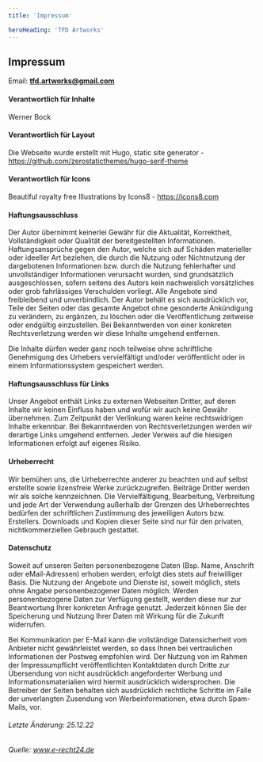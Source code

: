 ```yaml
---
title: 'Impressum'

heroHeading: 'TFD Artworks'
---
```

## **Impressum** 

Email: **tfd.artworks@gmail.com** 

#### **Verantwortlich für Inhalte**
Werner Bock

#### **Verantwortlich für Layout**
Die Webseite wurde erstellt mit Hugo, static site generator - https://github.com/zerostaticthemes/hugo-serif-theme

#### **Verantwortlich für Icons**
Beautiful royalty free Illustrations by Icons8 - https://icons8.com

#### **Haftungsausschluss**
Der Autor übernimmt keinerlei Gewähr für die Aktualität, Korrektheit, Vollständigkeit oder Qualität der bereitgestellten Informationen. Haftungsansprüche gegen den Autor, welche sich auf Schäden materieller oder ideeller Art beziehen, die durch die Nutzung oder Nichtnutzung der dargebotenen Informationen bzw. durch die Nutzung fehlerhafter und unvollständiger Informationen verursacht wurden, sind grundsätzlich ausgeschlossen, sofern seitens des Autors kein nachweislich vorsätzliches oder grob fahrlässiges Verschulden vorliegt. Alle Angebote sind freibleibend und unverbindlich. Der Autor behält es sich ausdrücklich vor, Teile der Seiten oder das gesamte Angebot ohne gesonderte Ankündigung zu verändern, zu ergänzen, zu löschen oder die Veröffentlichung zeitweise oder endgültig einzustellen. Bei Bekanntwerden von einer konkreten Rechtsverletzung werden wir diese Inhalte umgehend entfernen. 

Die Inhalte dürfen weder ganz noch teilweise ohne schriftliche Genehmigung des Urhebers vervielfältigt und/oder veröffentlicht oder in einem Informationssystem gespeichert werden.

#### **Haftungsausschluss für Links**
Unser Angebot enthält Links zu externen Webseiten Dritter, auf deren Inhalte wir keinen Einfluss haben und wofür wir auch keine Gewähr übernehmen. Zum Zeitpunkt der Verlinkung waren keine rechtswidrigen Inhalte erkennbar. Bei Bekanntwerden von Rechtsverletzungen werden wir derartige Links umgehend entfernen. Jeder Verweis auf die hiesigen Informationen erfolgt auf eigenes Risiko.

#### **Urheberrecht**
Wir bemühen uns, die Urheberrechte anderer zu beachten und auf selbst erstellte sowie lizensfreie Werke zurückzugreifen. Beiträge Dritter werden wir als solche kennzeichnen. Die Vervielfältigung, Bearbeitung, Verbreitung und jede Art der Verwendung außerhalb der Grenzen des Urheberrechtes bedürfen der schriftlichen Zustimmung des jeweiligen Autors bzw. Erstellers. Downloads und Kopien dieser Seite sind nur für den privaten, nichtkommerziellen Gebrauch gestattet.

#### **Datenschutz**
Soweit auf unseren Seiten personenbezogene Daten (Bsp. Name, Anschrift oder eMail-Adressen) erhoben werden, erfolgt dies stets auf freiwilliger Basis. Die Nutzung der Angebote und Dienste ist, soweit möglich, stets ohne Angabe personenbezogener Daten möglich. Werden personenbezogene Daten zur Verfügung gestellt, werden diese nur zur Beantwortung Ihrer konkreten Anfrage genutzt. Jederzeit können Sie der Speicherung und Nutzung Ihrer Daten mit Wirkung für die Zukunft widerrufen.

Bei Kommunikation per E-Mail kann die vollständige Datensicherheit vom Anbieter nicht gewährleistet werden, so dass Ihnen bei vertraulichen Informationen der Postweg empfohlen wird. Der Nutzung von im Rahmen der Impressumpflicht veröffentlichten Kontaktdaten durch Dritte zur Übersendung von nicht ausdrücklich angeforderter Werbung und Informationsmaterialien wird hiermit ausdrücklich widersprochen. Die Betreiber der Seiten behalten sich ausdrücklich rechtliche Schritte im Falle der unverlangten Zusendung von Werbeinformationen, etwa durch Spam-Mails, vor.

###### Letzte Änderung: 25.12.22
###### Quelle: www.e-recht24.de
